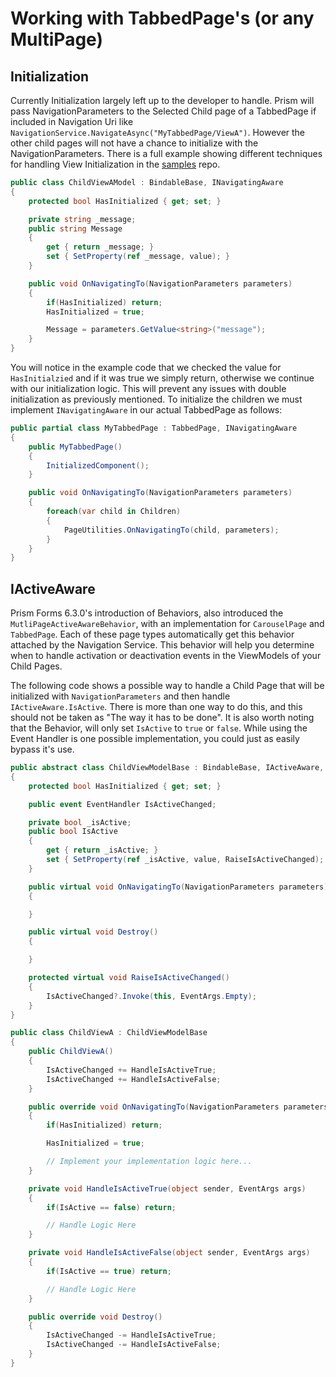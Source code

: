 # Working with TabbedPage's (or any MultiPage<T>)

## Initialization

Currently Initialization largely left up to the developer to handle. Prism will pass NavigationParameters to the Selected Child page of a TabbedPage if included in Navigation Uri like `NavigationService.NavigateAsync("MyTabbedPage/ViewA")`. However the other child pages will not have a chance to initialize with the NavigationParameters. There is a full example showing different techniques for handling View Initialization in the [samples](https://github.com/PrismLibrary/Prism-Samples-Forms) repo.

```cs
public class ChildViewAModel : BindableBase, INavigatingAware
{
    protected bool HasInitialized { get; set; }

    private string _message;
    public string Message
    {
        get { return _message; }
        set { SetProperty(ref _message, value); }
    }

    public void OnNavigatingTo(NavigationParameters parameters)
    {
        if(HasInitialized) return;
        HasInitialized = true;

        Message = parameters.GetValue<string>("message");
    }
}
```

You will notice in the example code that we checked the value for `HasInitialzied` and if it was true we simply return, otherwise we continue with our initialization logic. This will prevent any issues with double initialization as previously mentioned. To initialize the children we must implement `INavigatingAware` in our actual TabbedPage as follows:

```cs
public partial class MyTabbedPage : TabbedPage, INavigatingAware
{
    public MyTabbedPage()
    {
        InitializedComponent();
    }

    public void OnNavigatingTo(NavigationParameters parameters)
    {
        foreach(var child in Children)
        {
            PageUtilities.OnNavigatingTo(child, parameters);
        }
    }
}
```

## IActiveAware

Prism Forms 6.3.0's introduction of Behaviors, also introduced the `MutliPageActiveAwareBehavior`, with an implementation for `CarouselPage` and `TabbedPage`. Each of these page types automatically get this behavior attached by the Navigation Service. This behavior will help you determine when to handle activation or deactivation events in the ViewModels of your Child Pages.

The following code shows a possible way to handle a Child Page that will be initialized with `NavigationParameters` and then handle `IActiveAware.IsActive`. There is more than one way to do this, and this should not be taken as "The way it has to be done". It is also worth noting that the Behavior, will only set `IsActive` to `true` or `false`. While using the Event Handler is one possible implementation, you could just as easily bypass it's use.

```cs
public abstract class ChildViewModelBase : BindableBase, IActiveAware, INavigatingAware, IDestructible
{
    protected bool HasInitialized { get; set; }

    public event EventHandler IsActiveChanged;

    private bool _isActive;
    public bool IsActive
    {
        get { return _isActive; }
        set { SetProperty(ref _isActive, value, RaiseIsActiveChanged); }
    }

    public virtual void OnNavigatingTo(NavigationParameters parameters)
    {

    }

    public virtual void Destroy()
    {

    }

    protected virtual void RaiseIsActiveChanged()
    {
        IsActiveChanged?.Invoke(this, EventArgs.Empty);
    }
}

public class ChildViewA : ChildViewModelBase
{
    public ChildViewA()
    {
        IsActiveChanged += HandleIsActiveTrue;
        IsActiveChanged += HandleIsActiveFalse;
    }

    public override void OnNavigatingTo(NavigationParameters parameters)
    {
        if(HasInitialized) return;

        HasInitialized = true;

        // Implement your implementation logic here...
    }

    private void HandleIsActiveTrue(object sender, EventArgs args)
    {
        if(IsActive == false) return;

        // Handle Logic Here
    }

    private void HandleIsActiveFalse(object sender, EventArgs args)
    {
        if(IsActive == true) return;

        // Handle Logic Here
    }

    public override void Destroy()
    {
        IsActiveChanged -= HandleIsActiveTrue;
        IsActiveChanged -= HandleIsActiveFalse;
    }
}
```
